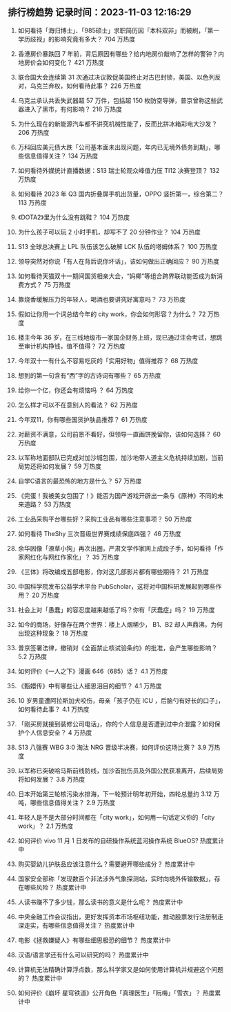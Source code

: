 
## 排行榜趋势 记录时间：2023-11-03 12:16:29
  
  1. 如何看待「海归博士」、「985硕士」求职简历因「本科双非」而被刷，「第一学历歧视」的影响究竟有多大？ 704 万热度
    
  2. 香港房价暴跌回 7 年前，背后原因有哪些？给内地房价敲响了怎样的警钟？内地房价会如何变化？ 421 万热度
    
  3. 联合国大会连续第 31 次通过决议敦促美国终止对古巴封锁，美国、以色列反对，乌克兰弃权，如何看待此事？ 226 万热度
    
  4. 乌克兰承认共丢失武器超 57 万件，包括超 150 枚防空导弹，普京曾称这些武器进入了黑市，有何影响？ 216 万热度
    
  5. 为什么现在的新能源汽车都不讲究机械性能了，反而比拼冰箱彩电大沙发？ 206 万热度
    
  6. 万科回应美元债大跌「公司基本面未出现问题，年内已无境外债务到期」，哪些信息值得关注？ 134 万热度
    
  7. 如何看待外媒统计直播数据：S13 瑞士轮观众峰值力压 TI12 决赛登顶？ 132 万热度
    
  8. 如何看待 2023 年 Q3 国内折叠屏手机出货量，OPPO 竖折第一，综合第二？ 113 万热度
    
  9. 《DOTA2》里为什么没有跳鞋？ 104 万热度
    
  10. 为什么孩子可以玩 2 小时手机，却写不了 20 分钟作业？ 104 万热度
    
  11. S13 全球总决赛上 LPL 队伍该怎么破解 LCK 队伍的塔姆体系？ 100 万热度
    
  12. 领导突然对你说「有人在背后说你坏话」，该如何做出正确回应？ 90 万热度
    
  13. 如何看待天猫双十一期间国货相亲大会，“妈椰”等组合跨界联动能否成为新消费方式？ 75 万热度
    
  14. 靠烧香缓解压力的年轻人，喝酒也要讲究好寓意吗？ 73 万热度
    
  15. 假如让你用一个词总结今年的 city work，你会如何形容？为什么？ 72 万热度
    
  16. 楼主今年 36 岁，在三线地级市一家国企财务上班，现已通过注会考试，想跳至审计机构挣钱，值不值得？ 72 万热度
    
  17. 今年双十一有什么不容易吃灰的「实用好物」值得推荐？ 68 万热度
    
  18. 想到的第一句含有“西”字的古诗词有哪些？ 65 万热度
    
  19. 给你一个亿，你还会有烦恼吗 ？ 64 万热度
    
  20. 怎么样才可以不在意别人的看法？ 62 万热度
    
  21. 今年双11，你有哪些国货护肤品推荐？ 61 万热度
    
  22. 对薪资不满意，公司前景不看好，但领导一直画饼挽留你，该如何选择？ 60 万热度
    
  23. 以军称地面部队已完成对加沙城包围，加沙地带人道主义危机持续加剧，当前局势还将如何发展？ 59 万热度
    
  24. 自学C语言的最恐怖的地方是什么？ 57 万热度
    
  25. 《完蛋！我被美女包围了！》能否为国产游戏开辟出一条与《原神》不同的未来道路？ 53 万热度
    
  26. 工业品采购平台哪些好？采购工业品有哪些注意事项？ 50 万热度
    
  27. 如何看待 TheShy 三次晋级世界赛成绩保底四强？ 46 万热度
    
  28. 余华因像「潦草小狗」再次出圈，严肃文学作家网上成段子手，如何看待「作家网红化与网红作家化」？ 35 万热度
    
  29. 《三体》将改编成五部电影，你对这几部影片都有哪些期待？ 21 万热度
    
  30. 中国科学院发布公益学术平台 PubScholar，这将对中国科研发展起到哪些作用？ 20 万热度
    
  31. 社会上对「愚蠢」的容忍度越来越低了吗？你有「厌蠢症」吗？ 19 万热度
    
  32. 如今的商场，好像存在两个世界：楼上人烟稀少， B1、B2 却人声鼎沸，为何出现这种现象？ 18 万热度
    
  33. 普京签署法律，撤销对《全面禁止核试验条约》的批准，会产生哪些影响？ 5.2 万热度
    
  34. 如何评价《一人之下》漫画 646（685）话？ 4.1 万热度
    
  35. 《甄嬛传》中有哪些让人细思泪目的细节？ 4.1 万热度
    
  36. 10 岁男童遭阿拉斯加犬咬伤，母亲「孩子仍在 ICU ，后脑勺有好长的口子」，如何看待此事？ 4.1 万热度
    
  37. 「刚买房就接到装修公司电话」，你的个人信息是否遭到过中介泄露？如何保护个人信息安全？ 4 万热度
    
  38. S13 八强赛 WBG 3:0 淘汰 NRG 晋级半决赛，如何评价这场比赛？ 3.9 万热度
    
  39. 以军称已突破哈马斯前线防线，加沙首批伤员及外国公民获准离开，后续局势将如何发展？ 3.8 万热度
    
  40. 日本开始第三轮核污染水排海，下一轮预计明年初开始，四轮总量约 3.12 万吨，哪些信息值得关注？ 2.9 万热度
    
  41. 年轻人是不是大部分时间都在「city work」，如何用一句话定义你的「city work」？ 2.1 万热度
    
  42. 如何评价 vivo 11 月 1 日发布的自研操作系统蓝河操作系统 BlueOS? 热度累计中
    
  43. 购买婴幼儿护肤品应该注意什么？需要避开哪些成分？ 热度累计中
    
  44. 国家安全部称「发现数百个非法涉外气象探测站，实时向境外传输数据」，存在哪些风险？ 热度累计中
    
  45. 人读书赚不了多少钱，那么读书的意义是什么呢？ 热度累计中
    
  46. 中央金融工作会议指出，更好发挥资本市场枢纽功能，推动股票发行注册制走深走实，有哪些信息值得关注？ 热度累计中
    
  47. 电影《拯救嫌疑人》有哪些细思极恐的细节？ 热度累计中
    
  48. 汉语/语言学还有什么可以研究的吗？ 热度累计中
    
  49. 计算机无法精确计算浮点数，那么科学家又是如何使用计算机并规避这个问题的？ 热度累计中
    
  50. 如何评价《崩坏 星穹铁道》公开角色「真理医生」「阮梅」「雪衣」？ 热度累计中
    